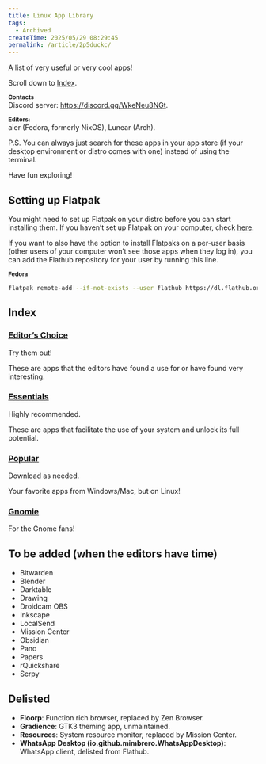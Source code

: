 ```yaml
---
title: Linux App Library 
tags:
  - Archived
createTime: 2025/05/29 08:29:45
permalink: /article/2p5duckc/
---
```

A list of very useful or very cool apps!

Scroll down to [Index](#index).

**<sub>Contacts</sub>**\
Discord server: https://discord.gg/WkeNeu8NGt.

**<sub>Editors:</sub>**\
aier (Fedora, formerly NixOS), Lunear (Arch).

P.S. You can always just search for these apps in your app store (if your desktop environment or distro comes with one) instead of using the terminal.

Have fun exploring!

## Setting up Flatpak

You might need to set up Flatpak on your distro before you can start installing them. If you haven’t set up Flatpak on your computer, check [here](https://flathub.org/setup).

If you want to also have the option to install Flatpaks on a per-user basis (other users of your computer won’t see those apps when they log in), you can add the Flathub repository for your user by running this line.

**<sub>Fedora</sub>**

```bash
flatpak remote-add --if-not-exists --user flathub https://dl.flathub.org/repo/flathub.flatpakrepo
```

## Index

### [Editor’s Choice](/docs/md/editorsChoice.md)

Try them out!

These are apps that the editors have found a use for or have found very interesting.

### [Essentials](/docs/md/essentials.md)

Highly recommended.

These are apps that facilitate the use of your system and unlock its full potential.

### [Popular](/docs/md/popular.md)

Download as needed.

Your favorite apps from Windows/Mac, but on Linux!

### [Gnomie](/docs/md/gnomie.md)

For the Gnome fans!

## To be added (when the editors have time)

- Bitwarden
- Blender
- Darktable
- Drawing
- Droidcam OBS
- Inkscape
- LocalSend
- Mission Center
- Obsidian
- Pano
- Papers
- rQuickshare
- Scrpy

## Delisted

- **Floorp**: Function rich browser, replaced by Zen Browser.
- **Gradience**: GTK3 theming app, unmaintained.
- **Resources**: System resource monitor, replaced by Mission Center.
- **WhatsApp Desktop (io.github.mimbrero.WhatsAppDesktop)**: WhatsApp client, delisted from Flathub.
